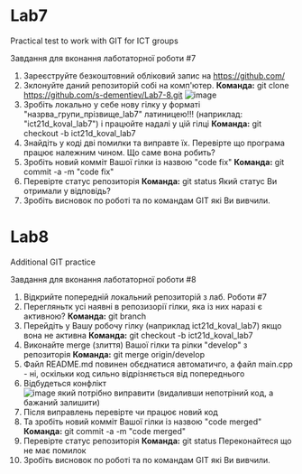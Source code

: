 # Lab7
Practical test to work with GIT for ICT groups

Завдання для вконання лаботаторної роботи #7

1. Зареєструйте безкоштовний обліковий запис на https://github.com/
2. Зклонуйте даний репозиторій собі на комп'ютер.
   **Команда:** git clone https://github.com/s-dementiev/Lab7-8.git
   ![image](https://github.com/user-attachments/assets/10cea6ce-4015-4607-a576-71148e877761)
4. Зробіть локально у себе нову гілку у форматі "назрва_групи_прізвище_lab7" латиницею!!! (наприклад: "ict21d_koval_lab7") і працюйте надалі у цій гілці
   **Команда:** git checkout -b ict21d_koval_lab7  
8. Знайдіть у коді дві помилки та виправте їх. Перевірте що програма працює належним чином. Що саме вона робить?
9. Зробіть новий комміт Вашої гілки із назвою "code fix"
   **Команда:** git commit -a -m "code fix"
10. Перевірте статус репозиторія
   **Команда:** git status
    Який статус Ви отримали у відповідь?
11. Зробіть висновок по роботі та по командам GIT які Ви вивчили.

    
# Lab8
Additional GIT practice 

Завдання для вконання лаботаторної роботи #8

1. Відкрийте попередній локальний репозиторій з лаб. Роботи #7
2. Перегляньтк усі наявні в репозизорії гілки, яка із них наразі є активною?
  **Команда:** git branch
3. Перейдіть у Вашу робочу гілку (наприклад ict21d_koval_lab7) якщо вона не активна
   **Команда:** git checkout -b ict21d_koval_lab7
4. Виконайте merge (злиття) Вашої гілки та рілки "develop" з репозиторія
   **Команда:** git merge origin/develop
5. Файл README.md повинен обєднатися автоматичго, а файл main.cpp - ні, оскільки код сильно відрізняється від попереднього
6. Відбудеться конфлікт  
   ![image](https://github.com/user-attachments/assets/8834012f-63c8-4932-828b-2cfbdcd59107)
   який потрібно виправити (видаливши непотріний код, а бажаний залишити)   
7. Після виправлень перевірте чи працює новий код
8. Та зробіть новий комміт Вашої гілки із назвою "code merged"
   **Команда:** git commit -a -m "code merged"
9. Перевірте статус репозиторія
   **Команда:** git status
    Переконайтеся що не має помилок
10. Зробіть висновок по роботі та по командам GIT які Ви вивчили.    
